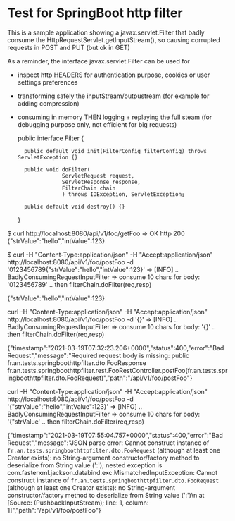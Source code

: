 # Test for SpringBoot http filter


This is a sample application showing a javax.servlet.Filter that badly consume the HttpRequestServlet.getInputStream(), so causing corrupted requests in POST and PUT (but ok in GET)


As a reminder, the interface javax.servlet.Filter can be used for 
- inspect http HEADERS for authentication purpose, cookies or user settings preferences
- transforming safely the inputStream/outpustream (for example for adding compression)
- consuming in memory THEN logging + replaying the full steam (for debugging purpose only, not efficient for big requests)

	public interface Filter {
	
	    public default void init(FilterConfig filterConfig) throws ServletException {}
	
	    public void doFilter(
	    			ServletRequest request, 
	    			ServletResponse response,
	            	FilterChain chain
	            	) throws IOException, ServletException;
	
	    public default void destroy() {}
	}


$ curl http://localhost:8080/api/v1/foo/getFoo
=> OK
http 200
{"strValue":"hello","intValue":123}



$ curl -H "Content-Type:application/json" -H "Accept:application/json" http://localhost:8080/api/v1/foo/postFoo -d '0123456789{"strValue":"hello","intValue":123}'
=>
[INFO] .. BadlyConsumingRequestInputFilter => consume 10 chars for body: '0123456789' .. then filterChain.doFilter(req,resp)

{"strValue":"hello","intValue":123}


curl -H "Content-Type:application/json" -H "Accept:application/json" http://localhost:8080/api/v1/foo/postFoo -d '{}'
=>
[INFO] .. BadlyConsumingRequestInputFilter => consume 10 chars for body: '{}' .. then filterChain.doFilter(req,resp)

{"timestamp":"2021-03-19T07:32:23.206+0000","status":400,"error":"Bad Request","message":"Required request body is missing: public fr.an.tests.springboothttpfilter.dto.FooResponse fr.an.tests.springboothttpfilter.rest.FooRestController.postFoo(fr.an.tests.springboothttpfilter.dto.FooRequest)","path":"/api/v1/foo/postFoo"}



curl -H "Content-Type:application/json" -H "Accept:application/json" http://localhost:8080/api/v1/foo/postFoo -d '{"strValue":"hello","intValue":123}'
=>
[INFO] .. BadlyConsumingRequestInputFilter => consume 10 chars for body: '{"strValue' .. then filterChain.doFilter(req,resp)

{"timestamp":"2021-03-19T07:55:04.757+0000","status":400,"error":"Bad Request","message":"JSON parse error: Cannot construct instance of `fr.an.tests.springboothttpfilter.dto.FooRequest` (although at least one Creator exists): no String-argument constructor/factory method to deserialize from String value (':'); nested exception is com.fasterxml.jackson.databind.exc.MismatchedInputException: Cannot construct instance of `fr.an.tests.springboothttpfilter.dto.FooRequest` (although at least one Creator exists): no String-argument constructor/factory method to deserialize from String value (':')\n at [Source: (PushbackInputStream); line: 1, column: 1]","path":"/api/v1/foo/postFoo"}

